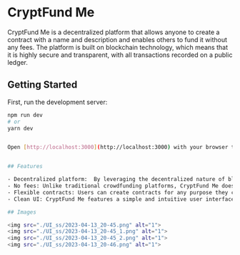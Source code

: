 # CryptFund Me

CryptFund Me is a decentralized platform that allows anyone to create a contract with a name and description and enables others to fund it without any fees. The platform is built on blockchain technology, which means that it is highly secure and transparent, with all transactions recorded on a public ledger.

## Getting Started

First, run the development server:

```bash
npm run dev
# or
yarn dev


Open [http://localhost:3000](http://localhost:3000) with your browser to see the result.


## Features

- Decentralized platform:  By leveraging the decentralized nature of blockchain, we are able to provide a trustless system where anyone can create and fund contracts without relying on a central authority.
- No fees: Unlike traditional crowdfunding platforms, CryptFund Me does not charge any fees to either creators or funders.
- Flexible contracts: Users can create contracts for any purpose they choose, with no restrictions on the type of project or initiative they want to fund.
- Clean UI: CryptFund Me features a simple and intuitive user interface that is easy to navigate, making it accessible to users of all technical levels. The platform was built using Next.js

## Images

<img src="./UI_ss/2023-04-13_20-45.png" alt="1">
<img src="./UI_ss/2023-04-13_20-45_1.png" alt="1">
<img src="./UI_ss/2023-04-13_20-45_2.png" alt="1">
<img src="./UI_ss/2023-04-13_20-46.png" alt="1">
